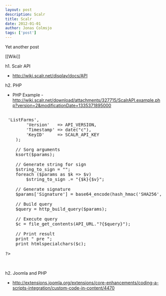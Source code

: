 ```yaml
---
layout: post
description: Scalr
title: Scalr
date: 2012-01-01
author: Jonas Colmsjo
tags: ['post']
---
```


Yet another post





[[Wiki]]

h1. Scalr API

* http://wiki.scalr.net/display/docs/API


h2. PHP

* PHP Example - http://wiki.scalr.net/download/attachments/327715/ScalrAPI.example.php?version=2&modificationDate=1335371895000

<pre>

<? php

	// Define constants
	define("SCALR_API_KEY", "xxxxxxxxxxxxxxxx");
	define("SCALR_SECRET_KEY", "xxxxxxxxxxxxxxxxxxxxxxxxxxxxxxxxxxxxxx");
	define("API_URL", "https://api.scalr.net/");	
	define("API_VERSION", "2009-05-07");
	
	// Build query arguments list
	$params = array(
        'Action'	=> 'ListFarms',
        'Version'	=> API_VERSION,
        'Timestamp'	=> date("c"),
        'KeyID'		=> SCALR_API_KEY
    );
	
    // Sorg arguments
    ksort($params);
        	
    // Generate string for sign
	$string_to_sign = "";
	foreach ($params as $k => $v)
        $string_to_sign .= "{$k}{$v}";
                
    // Generate signature
	$params['Signature'] = base64_encode(hash_hmac('SHA256', $string_to_sign, SCALR_SECRET_KEY, 1));
        
	// Build query
	$query = http_build_query($params);
        
	// Execute query
	$c = file_get_contents(API_URL."?{$query}");
	
	// Print result
	print " pre ";
	print htmlspecialchars($c);
 
?>


</pre>



h2. Joomla and PHP

* http://extensions.joomla.org/extensions/core-enhancements/coding-a-scripts-integration/custom-code-in-content/4470
